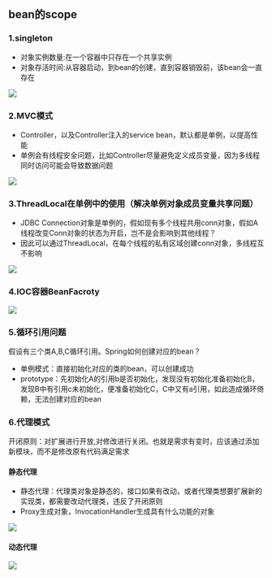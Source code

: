 ## bean的scope

### 1.singleton

* 对象实例数量:在一个容器中只存在一个共享实例
* 对象存活时间:从容器启动，到bean的创建，直到容器销毁前，该bean会一直存在

![](https://superzcl.oss-cn-shanghai.aliyuncs.com/PicGo/20200904225237.png)

### 2.MVC模式

* Controller，以及Controller注入的service bean，默认都是单例，以提高性能
* 单例会有线程安全问题，比如Controller尽量避免定义成员变量，因为多线程同时访问可能会导致数据问题

![](https://superzcl.oss-cn-shanghai.aliyuncs.com/PicGo/20200904233257.png)

### 3.ThreadLocal在单例中的使用（解决单例对象成员变量共享问题）

* JDBC Connection对象是单例的，假如现有多个线程共用conn对象，假如A线程改变Conn对象的状态为开启，岂不是会影响到其他线程？
* 因此可以通过ThreadLocal，在每个线程的私有区域创建conn对象，多线程互不影响

![](https://superzcl.oss-cn-shanghai.aliyuncs.com/PicGo/20200904235123.png)

### 4.IOC容器BeanFacroty

![](https://superzcl.oss-cn-shanghai.aliyuncs.com/PicGo/20200905150231.png)

### 5.循环引用问题

假设有三个类A,B,C循环引用。Spring如何创建对应的bean？

* 单例模式：直接初始化对应的类的bean，可以创建成功
* prototype：先初始化A的引用b是否初始化，发现没有初始化准备初始化B，发现B中有引用c未初始化，便准备初始化C，C中又有a引用，如此造成循环倚赖，无法创建对应的bean

### 6.代理模式

开闭原则：对扩展进行开放,对修改进行关闭。也就是需求有变时，应该通过添加新模块，而不是修改原有代码满足需求

#### 静态代理

* 静态代理：代理类对象是静态的，接口如果有改动，或者代理类想要扩展新的实现类，都需要改动代理类，违反了开闭原则
* Proxy生成对象，InvocationHandler生成具有什么功能的对象

![](https://superzcl.oss-cn-shanghai.aliyuncs.com/PicGo/20200905202524.png)

#### 动态代理

![](https://superzcl.oss-cn-shanghai.aliyuncs.com/PicGo/20200906171439.png)